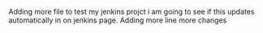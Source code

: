 Adding more file to test my jenkins projct
i am going to see if this updates automatically in on jenkins page.
Adding more line
more changes
